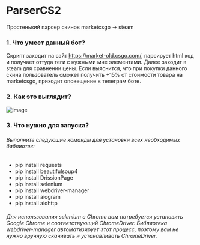 # ParserCS2
Простенький парсер скинов marketcsgo -> steam

### 1. Что умеет данный бот?
Скрипт заходит на сайт https://market-old.csgo.com/, парсирует html код и получает оттуда теги с нужными мне элементами. Далее заходит в steam для сравнении цены. Если выяснится, что при покупки данного скина пользователь сможет получить +15% от стоимости товара на marketcsgo, приходит оповещение в телеграм боте.

### 2. Как это выглядит?
![image](https://github.com/user-attachments/assets/86663a54-0c17-4fc6-926c-2def4a7e645d)

### 3. Что нужно для запуска?
######  Выполните следующие команды для установки всех необходимых библиотек:
* pip install requests
* pip install beautifulsoup4
* pip install DrissionPage
* pip install selenium
* pip install webdriver-manager
* pip install aiogram
* pip install aiohttp
###### Для использования selenium с Chrome вам потребуется установить Google Chrome и соответствующий ChromeDriver. Библиотека webdriver-manager автоматизирует этот процесс, поэтому вам не нужно вручную скачивать и устанавливать ChromeDriver.

